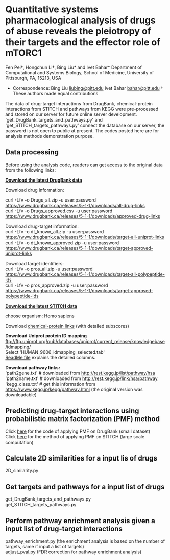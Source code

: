 # Quantitative systems pharmacological analysis of drugs of abuse reveals the pleiotropy of their targets and the effector role of mTORC1 
Fen Pei†, Hongchun Li†, Bing Liu* and Ivet Bahar*
Department of Computational and Systems Biology, School of Medicine, University of Pittsburgh, PA, 15213, USA
* Correspondence: 
Bing Liu liubing@pitt.edu 
Ivet Bahar bahar@pitt.edu
† These authors made equal contributions

The data of drug-target interactions from DrugBank, chemical-protein interactions from STITCH and pathways from KEGG were pre-processed and stored on our server for future online server development. 'get_DrugBank_targets_and_pathways.py' and 'get_STITCH_targets_pathways.py' connect the database on our server, the password is not open to public at present. The codes posted here are for analysis methods demonstration purpose.

## Data processing
Before using the analysis code, readers can get access to the original data from the following links:

**[Download the latest DrugBank data](https://www.drugbank.ca/releases/latest#external-links)**  

Download drug information:     	

curl -Lfv -o Drugs_all.zip -u user:password https://www.drugbank.ca/releases/5-1-1/downloads/all-drug-links  
curl -Lfv -o Drugs_approved.csv -u user:password https://www.drugbank.ca/releases/5-1-1/downloads/approved-drug-links  

Download drug-target information:  
curl -Lfv -o dt_known_all.zip -u user:password https://www.drugbank.ca/releases/5-1-1/downloads/target-all-uniprot-links  
curl -Lfv -o dt_known_approved.zip -u user:password https://www.drugbank.ca/releases/5-1-1/downloads/target-approved-uniprot-links  

Download target identifiers:  
curl -Lfv -o pros_all.zip -u user:password https://www.drugbank.ca/releases/5-1-1/downloads/target-all-polypeptide-ids  
curl -Lfv -o pros_approved.zip -u user:password https://www.drugbank.ca/releases/5-1-1/downloads/target-approved-polypeptide-ids  

**[Download the latest STITCH data](http://stitch.embl.de/cgi/download.pl?UserId=PDvH3yDVUJM3&sessionId=FyYYPkIIkZKS)**  

choose organism: Homo sapiens  

Download [chemical-protein links](http://stitch.embl.de/download/protein_chemical.links.detailed.v5.0/9606.protein_chemical.links.detailed.v5.0.tsv.gz) (with detailed subscores)
	
**Download Uniprot protein ID mapping**   ftp://ftp.uniprot.org/pub/databases/uniprot/current_release/knowledgebase/idmapping/   
Select 'HUMAN_9606_idmapping_selected.tab'  
[ReadMe file](ftp://ftp.uniprot.org/pub/databases/uniprot/current_release/knowledgebase/idmapping/README) explains the detailed columns.  

**Download pathway links:**  
'path2gene.txt' # downloaded from http://rest.kegg.jp/list/pathway/hsa  
'path2name.txt' # downloaded from http://rest.kegg.jp/link/hsa/pathway  
'kegg_class.txt' # get this information from https://www.kegg.jp/kegg/pathway.html (the original version was downloadable)  

## Predicting drug-target interactions using probabilistic matrix factorization (PMF) method  

Click [here](http://balestra1.csb.pitt.edu/static/balestraweb.zip) for the code of applying PMF on DrugBank (small dataset)   
Click [here](http://bickson.blogspot.com/2012/12/collaborative-filtering-with-graphchi.html) for the method of applying PMF on STITCH (large scale computation)   

## Calculate 2D similarities for a input lis of drugs

2D_similarity.py  

## Get targets and pathways for a input list of drugs  

get_DrugBank_targets_and_pathways.py    
get_STITCH_targets_pathways.py    

## Perform pathway enrichment analysis given a input list of drug-target interactions

pathway_enrichment.py (the enrichment analysis is based on the number of targets, same if input a list of targets)  
adjust_pval.py (FDR correction for pathway enrichment analysis)  


